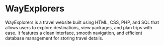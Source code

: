 # WayExplorers
WayExplorers is a travel website built using HTML, CSS, PHP, and SQL that allows users to explore destinations, view packages, and plan trips with ease. It features a clean interface, smooth navigation, and efficient database management for storing travel details.
